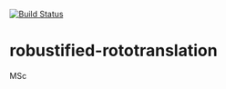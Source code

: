 [![Build Status](https://travis-ci.com/kaszczesny/robustified-rototranslation.svg?token=LDEBpPqPEdFYWy3sTZpg&branch=master)](https://travis-ci.com/kaszczesny/robustified-rototranslation)

# robustified-rototranslation
MSc
